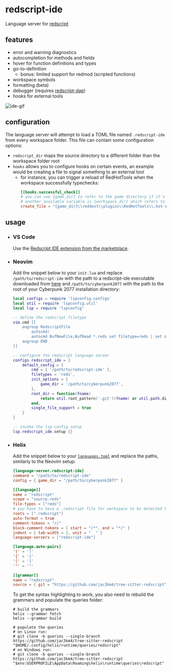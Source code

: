 # redscript-ide

Language server for [redscript](https://github.com/jac3km4/redscript)

## features

- error and warning diagnostics
- autocompletion for methods and fields
- hover for function definitions and types
- go-to-definition
  - bonus: limited support for redmod (scripted functions)
- workspace symbols
- formatting (beta)
- debugger (requires [redscript-dap](https://github.com/jac3km4/redscript-dap))
- hooks for external tools

![ide-gif](https://user-images.githubusercontent.com/11986158/135734766-b5423e2c-cf47-4836-97ba-5c771cef7cf2.gif)

## configuration

The language server will attempt to load a TOML file named `.redscript-ide` from every workspace folder.
This file can contain some configuration options:

- `redscript_dir` maps the source directory to a different folder than the workspace folder root
- `hooks` allows you to configure hooks on certain events, an example would be creating a file to signal something to an external tool
  - for instance, you can trigger a reload of RedHotTools when the workspace successfully typechecks:
    ```toml
    [[hooks.successful_check]]
    # you can use {game_dir} to refer to the game directory if it's configured for the extension in your editor (e.g. VSCode),
    # another available variable is {workspace_dir} which refers to the workspace directory that contains the checked file
    create_file = "{game_dir}\\red4ext\\plugins\\RedHotTools\\.hot-scripts"
    ```

## usage

- ### VS Code

  Use the [Redscript IDE extension from the marketplace](https://marketplace.visualstudio.com/items?itemName=jac3km4.redscript-ide-vscode).

- ### Neovim

  Add the snippet below to your `init.lua` and replace `/path/to/redscript-ide` with the path to
  a redscript-ide executable downloaded from [here](https://github.com/jac3km4/redscript-ide/releases/latest)
  and `/path/to/cyberpunk2077` with the path to the root of your Cyberpunk 2077 installation directory:

  ```lua
  local configs = require 'lspconfig.configs'
  local util = require 'lspconfig.util'
  local lsp = require 'lspconfig'

  -- define the redscript filetype
  vim.cmd [[
      augroup RedscriptFile
          autocmd!
          autocmd BufNewFile,BufRead *.reds set filetype=reds | set syntax=swift
      augroup END
  ]]

  -- configure the redscript language server
  configs.redscript_ide = {
      default_config = {
          cmd = { '/path/to/redscript-ide' },
          filetypes = 'reds',
          init_options = {
              game_dir = '/path/to/cyberpunk2077',
          },
          root_dir = function(fname)
              return util.root_pattern('.git')(fname) or util.path.dirname(fname)
          end,
          single_file_support = true
      }
  }

  -- invoke the lsp-config setup
  lsp.redscript_ide.setup {}
  ```

- ### Helix

  Add the snippet below to your [`languages.toml`](https://docs.helix-editor.com/languages.html)
  and replace the paths, similarly to the Neovim setup:

  ```toml
  [language-server.redscript-ide]
  command = "/path/to/redscript-ide"
  config = { game_dir = "/path/to/cyberpunk2077" }

  [[language]]
  name = "redscript"
  scope = "source.reds"
  file-types = ["reds"]
  # you have to have a .redscript file for workspace to be detected (it can be empty)
  roots = [".redscript"]
  auto-format = true
  comment-tokens = "//"
  block-comment-tokens = { start = "/*", end = "*/" }
  indent = { tab-width = 2, unit = "  " }
  language-servers = ["redscript-ide"]

  [language.auto-pairs]
  '(' = ')'
  '{' = '}'
  '[' = ']'
  '"' = '"'

  [[grammar]]
  name = "redscript"
  source = { git = "https://github.com/jac3km4/tree-sitter-redscript", rev = "master" }
  ```

  To get the syntax highlighting to work, you also need to rebuild the grammars and populate the queries folder:

  ```powerhsell
  # build the grammars
  helix --grammar fetch
  helix --grammar build

  # populate the queries
  # on Linux run:
  # git clone -b queries --single-branch https://github.com/jac3km4/tree-sitter-redscript "$HOME/.config/helix/runtime/queries/redscript"
  # on Windows run:
  # git clone -b queries --single-branch https://github.com/jac3km4/tree-sitter-redscript "$env:USERPROFILE\AppData\Roaming\helix\runtime\queries\redscript"
  ```

